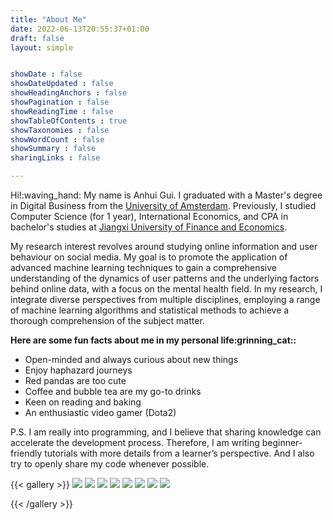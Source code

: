 ```yaml
---
title: "About Me"
date: 2022-06-13T20:55:37+01:00
draft: false
layout: simple


showDate : false
showDateUpdated : false
showHeadingAnchors : false
showPagination : false
showReadingTime : false
showTableOfContents : true
showTaxonomies : false 
showWordCount : false
showSummary : false
sharingLinks : false

---
```


Hi!:waving_hand: My name is Anhui Gui. I graduated with a Master's degree in Digital Business from the [University of Amsterdam](https://www.uva.nl/en). Previously, I studied Computer Science (for 1 year), International Economics, and CPA in bachelor's studies at [Jiangxi University of Finance and Economics](https://en.wikipedia.org/wiki/Jiangxi_University_of_Finance_and_Economics).

My research interest revolves around studying online information and user behaviour on social media. My goal is to promote the application of advanced machine learning techniques to gain a comprehensive understanding of the dynamics of user patterns and the underlying factors behind online data, with a focus on the mental health field. In my research, I integrate diverse perspectives from multiple disciplines, employing a range of machine learning algorithms and statistical methods to achieve a thorough comprehension of the subject matter.

<b>Here are some fun facts about me in my personal life:grinning_cat::</b>
- Open-minded and always curious about new things
- Enjoy haphazard journeys
- Red pandas are too cute 
- Coffee and bubble tea are my go-to drinks
- Keen on reading and baking
- An enthusiastic video gamer (Dota2)
  
P.S. I am really into programming, and I believe that sharing knowledge can accelerate the development process. Therefore, I am writing beginner-friendly tutorials with more details from a learner’s perspective. And I also try to openly share my code whenever possible.


{{< gallery >}}
  <img src="gallery/10.jpg" class="grid-w50 md:grid-w33 xl:grid-w25" />
  <img src="gallery/02.jpg" class="grid-w50 md:grid-w33 xl:grid-w25" />
  <img src="gallery/05.jpg" class="grid-w50 md:grid-w33 xl:grid-w25" />
  <img src="gallery/06.jpg" class="grid-w50 md:grid-w33 xl:grid-w25" />
  <img src="gallery/08.jpg" class="grid-w50 md:grid-w33 xl:grid-w25" /> 
  <img src="gallery/01.jpg" class="grid-w50 md:grid-w33 xl:grid-w25" />
  <img src="gallery/03.jpg" class="grid-w50 md:grid-w33 xl:grid-w25" />
  <img src="gallery/07.jpg" class="grid-w50 md:grid-w33 xl:grid-w25" />


{{< /gallery >}}
